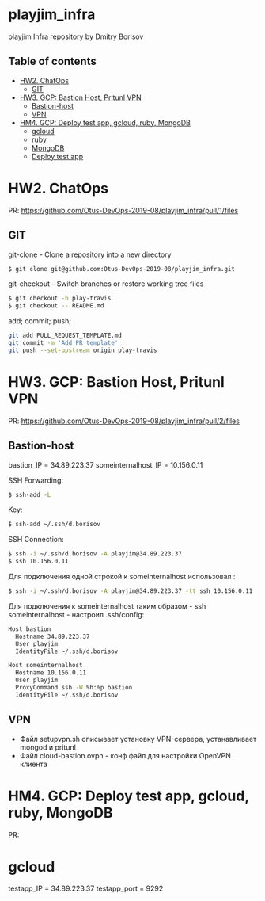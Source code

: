 # playjim_infra
playjim Infra repository by Dmitry Borisov
## Table of contents	
- [HW2. ChatOps](#HW2.ChaOps)
	- [GIT](#GIT)
- [HW3. GCP: Bastion Host, Pritunl VPN](#HW3.GCP:BastionHost,PritunlVPN)
	- [Bastion-host](#Bastion-host)
	- [VPN](#VPN)
- [HM4. GCP: Deploy test app, gcloud, ruby, MongoDB](#HM4.GCP:Deploytestapp,gcloud,ruby,MongoDB)
	- [gcloud](#gcloud)
	- [ruby](#ruby)
	- [MongoDB](#MongoDB)
	- [Deploy test app](#Deploytestapp)
# HW2. ChatOps
PR: https://github.com/Otus-DevOps-2019-08/playjim_infra/pull/1/files

## GIT

git-clone - Clone a repository into a new directory
```sh
$ git clone git@github.com:Otus-DevOps-2019-08/playjim_infra.git
```
git-checkout - Switch branches or restore working tree files
```sh
$ git checkout -b play-travis
$ git checkout -- README.md
```
add; commit; push;
```sh
git add PULL_REQUEST_TEMPLATE.md
git commit -m 'Add PR template'
git push --set-upstream origin play-travis
```

# HW3. GCP: Bastion Host, Pritunl VPN
PR: https://github.com/Otus-DevOps-2019-08/playjim_infra/pull/2/files

## Bastion-host
bastion_IP = 34.89.223.37
someinternalhost_IP = 10.156.0.11

SSH Forwarding:
```sh
$ ssh-add -L
```
Key:
```sh
$ ssh-add ~/.ssh/d.borisov
```
SSH Connection:
```sh
$ ssh -i ~/.ssh/d.borisov -A playjim@34.89.223.37
$ ssh 10.156.0.11
```
Для подключения одной строкой к someinternalhost использовал :
```sh
$ ssh -i ~/.ssh/d.borisov -A playjim@34.89.223.37 -tt ssh 10.156.0.11
```
Для подключения к someinternalhost таким образом - ssh someinternalhost - настроил .ssh/config:
```sh
Host bastion
  Hostname 34.89.223.37
  User playjim
  IdentityFile ~/.ssh/d.borisov

Host someinternalhost
  Hostname 10.156.0.11
  User playjim
  ProxyCommand ssh -W %h:%p bastion
  IdentityFile ~/.ssh/d.borisov
``` 

## VPN
 - Файл setupvpn.sh описывает установку VPN-сервера, устанавливает mongod и pritunl
 - Файл cloud-bastion.ovpn - конф файл для настройки OpenVPN клиента

# HM4. GCP: Deploy test app, gcloud, ruby, MongoDB
PR: 

# gcloud
testapp_IP = 34.89.223.37
testapp_port = 9292
